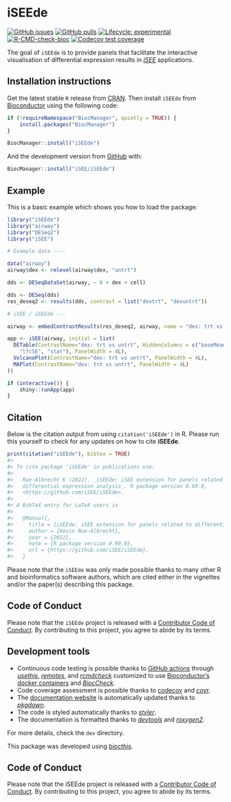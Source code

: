 
<!-- README.md is generated from README.Rmd. Please edit that file -->

# iSEEde

<!-- badges: start -->

[![GitHub
issues](https://img.shields.io/github/issues/iSEE/iSEEde)](https://github.com/iSEE/iSEEde/issues)
[![GitHub
pulls](https://img.shields.io/github/issues-pr/iSEE/iSEEde)](https://github.com/iSEE/iSEEde/pulls)
[![Lifecycle:
experimental](https://img.shields.io/badge/lifecycle-experimental-orange.svg)](https://lifecycle.r-lib.org/articles/stages.html#experimental)
[![R-CMD-check-bioc](https://github.com/iSEE/iSEEde/workflows/R-CMD-check-bioc/badge.svg)](https://github.com/iSEE/iSEEde/actions)
[![Codecov test
coverage](https://codecov.io/gh/iSEE/iSEEde/branch/main/graph/badge.svg)](https://app.codecov.io/gh/iSEE/iSEEde?branch=main)
<!-- badges: end -->

The goal of `iSEEde` is to provide panels that facilitate the
interactive visualisation of differential expression results in
*[iSEE](https://bioconductor.org/packages/3.16/iSEE)* applications.

## Installation instructions

Get the latest stable `R` release from
[CRAN](http://cran.r-project.org/). Then install `iSEEde` from
[Bioconductor](http://bioconductor.org/) using the following code:

``` r
if (!requireNamespace("BiocManager", quietly = TRUE)) {
    install.packages("BiocManager")
}

BiocManager::install("iSEEde")
```

And the development version from
[GitHub](https://github.com/iSEE/iSEEde) with:

``` r
BiocManager::install("iSEE/iSEEde")
```

## Example

This is a basic example which shows you how to load the package:

``` r
library("iSEEde")
library("airway")
library("DESeq2")
library("iSEE")

# Example data ----

data("airway")
airway$dex <- relevel(airway$dex, "untrt")

dds <- DESeqDataSet(airway, ~ 0 + dex + cell)

dds <- DESeq(dds)
res_deseq2 <- results(dds, contrast = list("dextrt", "dexuntrt"))

# iSEE / iSEEde ---

airway <- embedContrastResults(res_deseq2, airway, name = "dex: trt vs untrt")

app <- iSEE(airway, initial = list(
  DETable(ContrastName="dex: trt vs untrt", HiddenColumns = c("baseMean", 
    "lfcSE", "stat"), PanelWidth = 4L),
  VolcanoPlot(ContrastName="dex: trt vs untrt", PanelWidth = 4L),
  MAPlot(ContrastName="dex: trt vs untrt", PanelWidth = 4L)
))

if (interactive()) {
    shiny::runApp(app)
}
```

## Citation

Below is the citation output from using `citation('iSEEde')` in R.
Please run this yourself to check for any updates on how to cite
**iSEEde**.

``` r
print(citation("iSEEde"), bibtex = TRUE)
#> 
#> To cite package 'iSEEde' in publications use:
#> 
#>   Rue-Albrecht K (2022). _iSEEde: iSEE extension for panels related to
#>   differential expression analysis_. R package version 0.99.0,
#>   <https://github.com/iSEE/iSEEde>.
#> 
#> A BibTeX entry for LaTeX users is
#> 
#>   @Manual{,
#>     title = {iSEEde: iSEE extension for panels related to differential expression analysis},
#>     author = {Kevin Rue-Albrecht},
#>     year = {2022},
#>     note = {R package version 0.99.0},
#>     url = {https://github.com/iSEE/iSEEde},
#>   }
```

Please note that the `iSEEde` was only made possible thanks to many
other R and bioinformatics software authors, which are cited either in
the vignettes and/or the paper(s) describing this package.

## Code of Conduct

Please note that the `iSEEde` project is released with a [Contributor
Code of Conduct](http://bioconductor.org/about/code-of-conduct/). By
contributing to this project, you agree to abide by its terms.

## Development tools

- Continuous code testing is possible thanks to [GitHub
  actions](https://www.tidyverse.org/blog/2020/04/usethis-1-6-0/)
  through *[usethis](https://CRAN.R-project.org/package=usethis)*,
  *[remotes](https://CRAN.R-project.org/package=remotes)*, and
  *[rcmdcheck](https://CRAN.R-project.org/package=rcmdcheck)* customized
  to use [Bioconductor’s docker
  containers](https://www.bioconductor.org/help/docker/) and
  *[BiocCheck](https://bioconductor.org/packages/3.16/BiocCheck)*.
- Code coverage assessment is possible thanks to
  [codecov](https://codecov.io/gh) and
  *[covr](https://CRAN.R-project.org/package=covr)*.
- The [documentation website](http://iSEE.github.io/iSEEde) is
  automatically updated thanks to
  *[pkgdown](https://CRAN.R-project.org/package=pkgdown)*.
- The code is styled automatically thanks to
  *[styler](https://CRAN.R-project.org/package=styler)*.
- The documentation is formatted thanks to
  *[devtools](https://CRAN.R-project.org/package=devtools)* and
  *[roxygen2](https://CRAN.R-project.org/package=roxygen2)*.

For more details, check the `dev` directory.

This package was developed using
*[biocthis](https://bioconductor.org/packages/3.16/biocthis)*.

## Code of Conduct

Please note that the iSEEde project is released with a [Contributor Code
of Conduct](http://bioconductor.org/about/code-of-conduct/). By
contributing to this project, you agree to abide by its terms.
